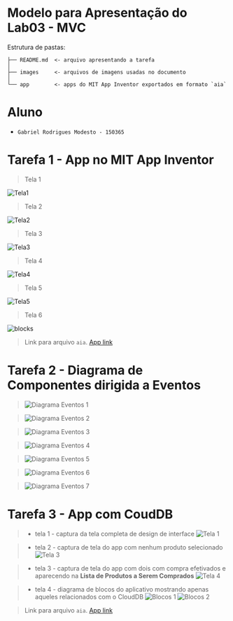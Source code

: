 # Modelo para Apresentação do Lab03 - MVC

Estrutura de pastas:

~~~
├── README.md  <- arquivo apresentando a tarefa
│
├── images     <- arquivos de imagens usadas no documento
│
└── app        <- apps do MIT App Inventor exportados em formato `aia`
~~~

# Aluno
* `Gabriel Rodrigues Modesto - 150365`

# Tarefa 1 - App no MIT App Inventor

> Tela 1 

![Tela1](images/tarefa1/screen1.png)

> Tela 2

![Tela2](images/tarefa1/screen2.png)

> Tela 3

![Tela3](images/tarefa1/screen3.png)

> Tela 4

![Tela4](images/tarefa1/screen4.png)

> Tela 5

![Tela5](images/tarefa1/screen5.png)

> Tela 6

![blocks](images/tarefa1/blocks.png)

> Link para arquivo `aia`.
[App link](app/Lab3_1.aia)

# Tarefa 2 - Diagrama de Componentes dirigida a Eventos

> ![Diagrama Eventos 1](images/tarefa2/diagrama1.png)

> ![Diagrama Eventos 2](images/tarefa2/diagrama2.png)

> ![Diagrama Eventos 3](images/tarefa2/diagrama3.png)

> ![Diagrama Eventos 4](images/tarefa2/diagrama4.png)

> ![Diagrama Eventos 5](images/tarefa2/diagrama5.png)

> ![Diagrama Eventos 6](images/tarefa2/diagrama6.png)

> ![Diagrama Eventos 7](images/tarefa2/diagrama7.png)

# Tarefa 3 - App com CoudDB

> * tela 1 - captura da tela completa de design de interface
![Tela 1](images/tarefa3/design.png)

> * tela 2 - captura de tela do app com nenhum produto selecionado
![Tela 3](images/tarefa3/screen1.png)

> * tela 3 - captura de tela do app com dois com compra efetivados e aparecendo na **Lista de Produtos a Serem Comprados**
![Tela 4](images/tarefa3/screen2.png)

> * tela 4 - diagrama de blocos do aplicativo mostrando apenas aqueles relacionados com o CloudDB
![Blocos 1](images/tarefa3/blocks1.png)
![Blocos 2](images/tarefa3/block2.png)

> Link para arquivo `aia`. 
[App link](app/Lab3_2.aia)
